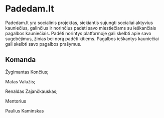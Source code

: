 Padedam.lt
========================

Padedam.lt yra socialinis projektas, siekiantis sujungti socialiai aktyvius kauniečius, galinčius ir norinčius padėti savo miestiečiams su ieškančiais pagalbos kauniečiais.
Padėti norintys platformoje gali skelbti apie savo sugebėjimus, žinias bei norą padėti kitiems.
Pagalbos ieškantys kauniečiai gali skelbti savo pagalbos prašymus.

Komanda
--------------
Žygimantas Končius;

Matas Valužis;

Renaldas Zajančkauskas;


Mentorius

Paulius Kaminskas